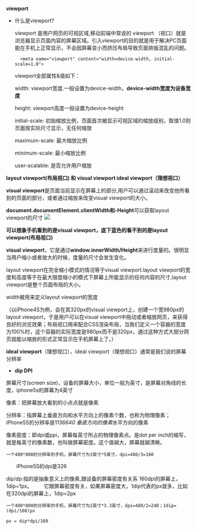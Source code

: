 **viewport**




- 什么是viewport?



	viewport 是用户网页的可视区域,移动前端中常说的 viewport （视口）就是浏览器显示页面内容的屏幕区域。引入viewport的目的就是用于解决PC页面能在手机上正常显示，不会因屏幕变小而挤压布局导致页面排版混乱的问题。



	    <meta name="viewport" content="width=device-width, initial-scale=1.0">




	viewport全部属性&值如下：

	width: viewport宽度.一般设置为device-width，**device-width宽度为设备宽度**




	height: viewport高度一般设置为device-height




	initial-scale: 初始缩放比例，页面首次被显示可视区域的缩放级别，取值1.0则页面按实际尺寸显示，无任何缩放

	maximum-scale: 最大缩放比例

	minimum-scale: 最小缩放比例

	user-scalable: 是否允许用户缩放

**layout viewport(布局视口) 和 visual viewport ideal viewport（理想视口）**



**visual viewport**是页面当前显示在屏幕上的部分,用户可以通过滚动来改变他所看到的页面的部分，或者通过缩放来改变visual viewport的大小。







**document.documentElement.clientWidth和-Height**可以获取layout viewport的尺寸 
![](http://jbcdn2.b0.upaiyun.com/2013/08/viewport1.jpg)


**可以想象手机看到的是visual viewport，底下蓝色的看不到的是layout viewport(布局视口)**




**visual viewport**，它是通过**window.innerWidth/Height**来进行度量的。很明显当用户缩小或者放大的时候，度量的尺寸会发生变化。 







layout viewport在完全缩小模式的情况等于visual viewport.layout viewport的宽度和高度等于在最大限度缩小的模式下屏幕上所能显示的任何内容的尺寸,layout viewport是整个页面布局的大小。



width被用来定义layout viewport的宽度




（以iPhone4S为例，会在其320px的visual viewport上，创建一个宽980px的layout viewport，于是用户可以在visual viewport中拖动或者缩放网页，来获得良好的浏览效果；布局视口用来配合CSS渲染布局，当我们定义一个容器的宽度为100%时，这个容器的实际宽度是980px而不是320px，通过这种方式大部分网页就能以缩放的形式正常显示在手机屏幕上了。）



**ideal viewport**（理想视口），ideal viewport（理想视口）通常是我们说的屏幕分辨率

- **dip DPI**



屏幕尺寸(screen size)，设备的屏幕大小，单位一般为英寸，是屏幕对角线的长度，iphone5s的屏幕为4英寸

像素：把屏幕放大看到的小点点就是像素

分辨率：指屏幕上垂直方向和水平方向上的像素个数，也称为物理像素；iPhone5S的分辨率是1136*640
垂直方向的像素*水平方向的像素

像素密度：即dpi或ppi，屏幕每英寸所占的物理像素点。是dot per inch的缩写，就是每英寸的像素数，也叫做屏幕密度。这个值越大，屏幕就越清晰。


`一个480*800的分辨率的手机，屏幕尺寸为3英寸*5英寸，dpi=480/3=160`

　　iPhone5S的dpi是326



dip/dp:指的是抽象意义上的像素,跟设备的屏幕密度有关系
160dpi的屏幕上，1dip=1px。
　　它跟屏幕密度有关，如果屏幕密度大，1dip代表的px就多，比如在320dpi的屏幕上，1dip=2px



`一个480*800的分辨率的手机，屏幕尺寸为2英寸*3.3英寸，dpi=480/2=240；1dip=(dpi/160)px`




`px = dip*dpi/160`




